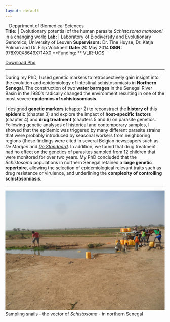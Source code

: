 ```yaml
---
layout: default
---
```

&nbsp;&nbsp; Department of Biomedical Sciences <br />
**Title:** | Evolutionary potential of the human parasite *Schistosoma manosoni* in a changing world
**Lab:** | Laboratory of Biodiversity and Evolutionary Genomics, University of Leuven
**Supervisors:**  Dr. Tine Huyse, Dr. Katja Polman and Dr. Filip Volckaert
**Date:** 20 May 2014
**ISBN:** 978X90X8649X714X0 
**Funding: ** [VLIR-UOS](http://www.vliruos.be)

[Download Phd](/Phd/PhD_FVDB.pdf)

---
During my PhD, I used genetic markers to retrospectively gain insight into the evolution and epidemiology of intestinal schistosomiasis in **Northern Senegal**. The construction of two **water barrages** in the Senegal River Basin in the 1980’s radically changed the environment resulting in one of the most severe **epidemics of schistosomiasis**. 

I designed **genetic markers** (chapter 2) to reconstruct the **history of** this **epidemic** (chapter 3) and explore the impact of **host-specific factors** (chapter 4) and **drug treatment** (chapters 5 and 6) on parasite genetics. Following genetic analyses of historical and contemporary samples, I showed that the epidemic was triggered by many different parasite strains that were probably introduced by seasonal workers from neighboring regions (these findings were cited in several Belgian newspapers such as *De Morgen* and *[De Standaard](http://www.standaard.be/cnt/dmf20150814_01818987)*. In addition, we found that drug treatment had no effect on the genetics of parasites sampled from 12 children that were monitored for over two years. My PhD concluded that the *Schistosoma* populations in northern Senegal retained a **large genetic repertoire**, allowing the selection of epidemiological relevant traits such as drug resistance or virulence, and underlining the **complexity of controlling schistosomiasis**.



---
![Sampling snails - the vector of *Schistosoma* - in northern Senegal](/images/SAM_1340.JPG)
Sampling snails - the vector of *Schistosoma* - in northern Senegal
